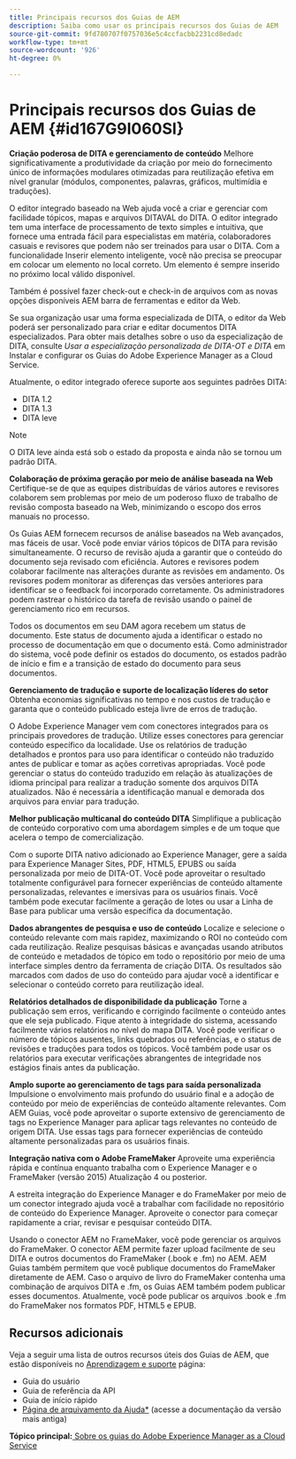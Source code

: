 ```yaml
---
title: Principais recursos dos Guias de AEM
description: Saiba como usar os principais recursos dos Guias de AEM
source-git-commit: 9fd780707f0757036e5c4ccfacbb2231cd8edadc
workflow-type: tm+mt
source-wordcount: '926'
ht-degree: 0%

---
```



# Principais recursos dos Guias de AEM {#id167G9I060SI}

**Criação poderosa de DITA e gerenciamento de conteúdo**
Melhore significativamente a produtividade da criação por meio do fornecimento único de informações modulares otimizadas para reutilização efetiva em nível granular \(módulos, componentes, palavras, gráficos, multimídia e traduções\).

O editor integrado baseado na Web ajuda você a criar e gerenciar com facilidade tópicos, mapas e arquivos DITAVAL do DITA. O editor integrado tem uma interface de processamento de texto simples e intuitiva, que fornece uma entrada fácil para especialistas em matéria, colaboradores casuais e revisores que podem não ser treinados para usar o DITA. Com a funcionalidade Inserir elemento inteligente, você não precisa se preocupar em colocar um elemento no local correto. Um elemento é sempre inserido no próximo local válido disponível.

Também é possível fazer check-out e check-in de arquivos com as novas opções disponíveis AEM barra de ferramentas e editor da Web.

Se sua organização usar uma forma especializada de DITA, o editor da Web poderá ser personalizado para criar e editar documentos DITA especializados. Para obter mais detalhes sobre o uso da especialização de DITA, consulte *Usar a especialização personalizada de DITA-OT e DITA* em Instalar e configurar os Guias do Adobe Experience Manager as a Cloud Service.

Atualmente, o editor integrado oferece suporte aos seguintes padrões DITA:

* DITA 1.2
* DITA 1.3
* DITA leve


>[!NOTE]
>
> O DITA leve ainda está sob o estado da proposta e ainda não se tornou um padrão DITA.

**Colaboração de próxima geração por meio de análise baseada na Web**
Certifique-se de que as equipes distribuídas de vários autores e revisores colaborem sem problemas por meio de um poderoso fluxo de trabalho de revisão composta baseado na Web, minimizando o escopo dos erros manuais no processo.

Os Guias AEM fornecem recursos de análise baseados na Web avançados, mas fáceis de usar. Você pode enviar vários tópicos de DITA para revisão simultaneamente. O recurso de revisão ajuda a garantir que o conteúdo do documento seja revisado com eficiência. Autores e revisores podem colaborar facilmente nas alterações durante as revisões em andamento. Os revisores podem monitorar as diferenças das versões anteriores para identificar se o feedback foi incorporado corretamente. Os administradores podem rastrear o histórico da tarefa de revisão usando o painel de gerenciamento rico em recursos.

Todos os documentos em seu DAM agora recebem um status de documento. Este status de documento ajuda a identificar o estado no processo de documentação em que o documento está. Como administrador do sistema, você pode definir os estados do documento, os estados padrão de início e fim e a transição de estado do documento para seus documentos.

**Gerenciamento de tradução e suporte de localização líderes do setor**
Obtenha economias significativas no tempo e nos custos de tradução e garanta que o conteúdo publicado esteja livre de erros de tradução.

O Adobe Experience Manager vem com conectores integrados para os principais provedores de tradução. Utilize esses conectores para gerenciar conteúdo específico da localidade. Use os relatórios de tradução detalhados e prontos para uso para identificar o conteúdo não traduzido antes de publicar e tomar as ações corretivas apropriadas. Você pode gerenciar o status do conteúdo traduzido em relação às atualizações de idioma principal para realizar a tradução somente dos arquivos DITA atualizados. Não é necessária a identificação manual e demorada dos arquivos para enviar para tradução.

**Melhor publicação multicanal do conteúdo DITA**
Simplifique a publicação de conteúdo corporativo com uma abordagem simples e de um toque que acelera o tempo de comercialização.

Com o suporte DITA nativo adicionado ao Experience Manager, gere a saída para Experience Manager Sites, PDF, HTML5, EPUBS ou saída personalizada por meio de DITA-OT. Você pode aproveitar o resultado totalmente configurável para fornecer experiências de conteúdo altamente personalizadas, relevantes e imersivas para os usuários finais. Você também pode executar facilmente a geração de lotes ou usar a Linha de Base para publicar uma versão específica da documentação.

**Dados abrangentes de pesquisa e uso de conteúdo**
Localize e selecione o conteúdo relevante com mais rapidez, maximizando o ROI no conteúdo com cada reutilização. Realize pesquisas básicas e avançadas usando atributos de conteúdo e metadados de tópico em todo o repositório por meio de uma interface simples dentro da ferramenta de criação DITA. Os resultados são marcados com dados de uso do conteúdo para ajudar você a identificar e selecionar o conteúdo correto para reutilização ideal.

**Relatórios detalhados de disponibilidade da publicação**
Torne a publicação sem erros, verificando e corrigindo facilmente o conteúdo antes que ele seja publicado. Fique atento à integridade do sistema, acessando facilmente vários relatórios no nível do mapa DITA. Você pode verificar o número de tópicos ausentes, links quebrados ou referências, e o status de revisões e traduções para todos os tópicos. Você também pode usar os relatórios para executar verificações abrangentes de integridade nos estágios finais antes da publicação.

**Amplo suporte ao gerenciamento de tags para saída personalizada**\
Impulsione o envolvimento mais profundo do usuário final e a adoção de conteúdo por meio de experiências de conteúdo altamente relevantes. Com AEM Guias, você pode aproveitar o suporte extensivo de gerenciamento de tags no Experience Manager para aplicar tags relevantes no conteúdo de origem DITA. Use essas tags para fornecer experiências de conteúdo altamente personalizadas para os usuários finais.

**Integração nativa com o Adobe FrameMaker**
Aproveite uma experiência rápida e contínua enquanto trabalha com o Experience Manager e o FrameMaker (versão 2015) Atualização 4 ou posterior.

A estreita integração do Experience Manager e do FrameMaker por meio de um conector integrado ajuda você a trabalhar com facilidade no repositório de conteúdo do Experience Manager. Aproveite o conector para começar rapidamente a criar, revisar e pesquisar conteúdo DITA.

Usando o conector AEM no FrameMaker, você pode gerenciar os arquivos do FrameMaker. O conector AEM permite fazer upload facilmente de seu DITA e outros documentos do FrameMaker (.book e .fm) no AEM. AEM Guias também permitem que você publique documentos do FrameMaker diretamente de AEM. Caso o arquivo de livro do FrameMaker contenha uma combinação de arquivos DITA e .fm, os Guias AEM também podem publicar esses documentos. Atualmente, você pode publicar os arquivos .book e .fm do FrameMaker nos formatos PDF, HTML5 e EPUB.

## Recursos adicionais

Veja a seguir uma lista de outros recursos úteis dos Guias de AEM, que estão disponíveis no [Aprendizagem e suporte](https://helpx.adobe.com/support/xml-documentation-for-experience-manager.html) página:

* Guia do usuário
* Guia de referência da API
* Guia de início rápido
* [Página de arquivamento da Ajuda*](https://helpx.adobe.com/xml-documentation-for-experience-manager/archive.html) (acesse a documentação da versão mais antiga)

**Tópico principal:**[ Sobre os guias do Adobe Experience Manager as a Cloud Service](intro.md)

